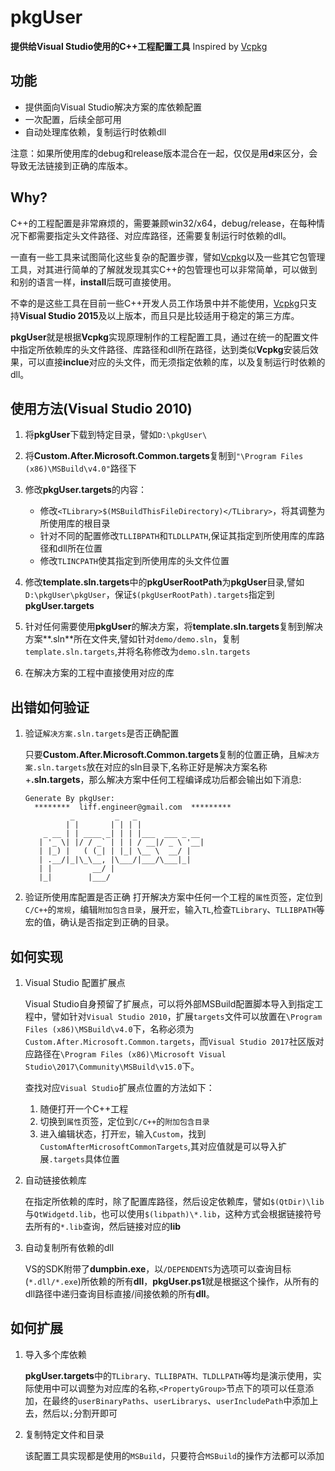 # pkgUser
**提供给Visual Studio使用的C++工程配置工具**
Inspired by [Vcpkg](https://github.com/Microsoft/vcpkg)

## 功能
- 提供面向Visual Studio解决方案的库依赖配置
- 一次配置，后续全部可用
- 自动处理库依赖，复制运行时依赖dll

注意：如果所使用库的debug和release版本混合在一起，仅仅是用**d**来区分，会导致无法链接到正确的库版本。

## Why?
C++的工程配置是非常麻烦的，需要兼顾win32/x64，debug/release，在每种情况下都需要指定头文件路径、对应库路径，还需要复制运行时依赖的dll。

一直有一些工具来试图简化这些复杂的配置步骤，譬如[Vcpkg](https://github.com/Microsoft/vcpkg)以及一些其它包管理工具，对其进行简单的了解就发现其实C++的包管理也可以非常简单，可以做到和别的语言一样，**install**后既可直接使用。

不幸的是这些工具在目前一些C++开发人员工作场景中并不能使用，[Vcpkg](https://github.com/Microsoft/vcpkg)只支持**Visual Studio 2015**及以上版本，而且只是比较适用于稳定的第三方库。

**pkgUser**就是根据**Vcpkg**实现原理制作的工程配置工具，通过在统一的配置文件中指定所依赖库的头文件路径、库路径和dll所在路径，达到类似**Vcpkg**安装后效果，可以直接**inclue**对应的头文件，而无须指定依赖的库，以及复制运行时依赖的dll。

## 使用方法(Visual Studio 2010)
1. 将**pkgUser**下载到特定目录，譬如`D:\pkgUser\`
2. 将**Custom.After.Microsoft.Common.targets**复制到`"\Program Files (x86)\MSBuild\v4.0"`路径下
3. 修改**pkgUser.targets**的内容：
    -  修改`<TLibrary>$(MSBuildThisFileDirectory)</TLibrary>`，将其调整为所使用库的根目录
    -  针对不同的配置修改`TLLIBPATH`和`TLDLLPATH`,保证其指定到所使用库的库路径和dll所在位置
    -  修改`TLINCPATH`使其指定到所使用库的头文件位置

4. 修改**template.sln.targets**中的**pkgUserRootPath**为**pkgUser**目录,譬如`D:\pkgUser\pkgUser`，保证`$(pkgUserRootPath).targets`指定到**pkgUser.targets**
4. 针对任何需要使用**pkgUser**的解决方案，将**template.sln.targets**复制到解决方案**.sln**所在文件夹,譬如针对`demo/demo.sln`，复制`template.sln.targets`,并将名称修改为`demo.sln.targets`
5. 在解决方案的工程中直接使用对应的库

## 出错如何验证
1. 验证`解决方案.sln.targets`是否正确配置

    只要**Custom.After.Microsoft.Common.targets**复制的位置正确，且`解决方案.sln.targets`放在对应的sln目录下,名称正好是解决方案名称+**.sln.targets**，那么解决方案中任何工程编译成功后都会输出如下消息:
    ```
    Generate By pkgUser:
      ********  liff.engineer@gmail.com  *********
              _         _   _               
             | |       | | | |              
        _ __ | | ____ _| | | |___  ___ _ __ 
       | '_ \| |/ / _` | | | / __|/ _ \ '__|
       | |_) |   ( (_| | |_| \__ \  __/ |   
       | .__/|_|\_\__, |\___/|___/\___|_|   
       | |         __/ |                    
       |_|        |___/    

    ```
2. 验证所使用库配置是否正确
    打开解决方案中任何一个工程的`属性`页签，定位到`C/C++`的`常规`，编辑`附加包含目录`，展开`宏`，输入`TL`,检查`TLibrary`、`TLLIBPATH`等宏的值，确认是否指定到正确的目录。

## 如何实现
1. Visual Studio 配置扩展点

    Visual Studio自身预留了扩展点，可以将外部MSBuild配置脚本导入到指定工程中，譬如针对`Visual Studio 2010`，扩展`targets`文件可以放置在`\Program Files (x86)\MSBuild\v4.0`下，名称必须为`Custom.After.Microsoft.Common.targets`，而`Visual Studio 2017`社区版对应路径在`\Program Files (x86)\Microsoft Visual Studio\2017\Community\MSBuild\v15.0`下。

    查找对应`Visual Studio`扩展点位置的方法如下：
    1. 随便打开一个C++工程
    2. 切换到`属性`页签，定位到`C/C++`的`附加包含目录`
    3. 进入编辑状态，打开`宏`，输入`Custom`，找到`CustomAfterMicrosoftCommonTargets`,其对应值就是可以导入扩展`.targets`具体位置

2. 自动链接依赖库

    在指定所依赖的库时，除了配置库路径，然后设定依赖库，譬如`$(QtDir)\lib`与`QtWidgetd.lib`，也可以使用`$(libpath)\*.lib`，这种方式会根据链接符号去所有的`*.lib`查询，然后链接对应的**lib**

3. 自动复制所有依赖的dll

    VS的SDK附带了**dumpbin.exe**，以`/DEPENDENTS`为选项可以查询目标(`*.dll/*.exe`)所依赖的所有**dll**，**pkgUser.ps1**就是根据这个操作，从所有的dll路径中递归查询目标直接/间接依赖的所有**dll**。

## 如何扩展
1. 导入多个库依赖

    **pkgUser.targets**中的`TLibrary、TLLIBPATH、TLDLLPATH`等均是演示使用，实际使用中可以调整为对应库的名称,`<PropertyGroup>`节点下的项可以任意添加，在最终的`userBinaryPaths`、`userLibrarys`、`userIncludePath`中添加上去，然后以`;`分割开即可

2. 复制特定文件和目录

    该配置工具实现都是使用的`MSBuild`，只要符合`MSBuild`的操作方法都可以添加


